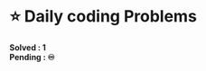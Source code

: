 # **⭐ Daily coding Problems**

<!-- Here are some of my solutions and explainations to the problems i found. If you need to practise questions on daily basis consider subscribing to [Daily Coding Problem letterbox ✉️][1]...  -->
<!-- 🏃‍♂️ get ready folks! -->

<!-- ![2] -->

**Solved  : 1**\
**Pending : ♾️**

<!-- [1]: https://www.dailycodingproblem.com/ -->
<!-- [2]: https://media3.giphy.com/media/MUlmRFnTQxwJ2/giphy.gif?cid=ecf05e477k4lugm3mdaot77pwne6rsyui4pmgo60avjwcwbe&rid=giphy.gif&ct=g -->
